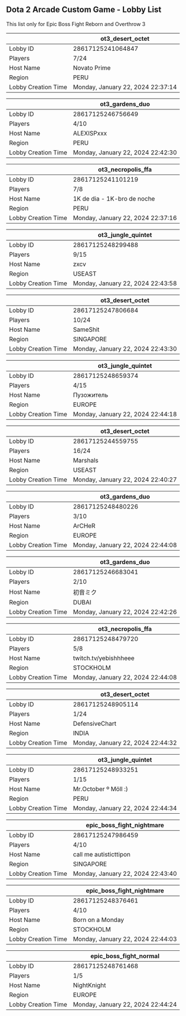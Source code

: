 ## Dota 2 Arcade Custom Game - Lobby List

This list only for Epic Boss Fight Reborn and Overthrow 3

|  | ot3_desert_octet |
| ------ | ------ |
| Lobby ID | 28617125241064847 |
| Players | 7/24 |
| Host Name | Novato Prime |
| Region | PERU |
| Lobby Creation Time | Monday, January 22, 2024 22:37:14 |


|  | ot3_gardens_duo |
| ------ | ------ |
| Lobby ID | 28617125246756649 |
| Players | 4/10 |
| Host Name | ALEXISPxxx |
| Region | PERU |
| Lobby Creation Time | Monday, January 22, 2024 22:42:30 |


|  | ot3_necropolis_ffa |
| ------ | ------ |
| Lobby ID | 28617125241101219 |
| Players | 7/8 |
| Host Name | 1K de dia - 1K-bro de noche |
| Region | PERU |
| Lobby Creation Time | Monday, January 22, 2024 22:37:16 |


|  | ot3_jungle_quintet |
| ------ | ------ |
| Lobby ID | 28617125248299488 |
| Players | 9/15 |
| Host Name | zxcv |
| Region | USEAST |
| Lobby Creation Time | Monday, January 22, 2024 22:43:58 |


|  | ot3_desert_octet |
| ------ | ------ |
| Lobby ID | 28617125247806684 |
| Players | 10/24 |
| Host Name | SameShit |
| Region | SINGAPORE |
| Lobby Creation Time | Monday, January 22, 2024 22:43:30 |


|  | ot3_jungle_quintet |
| ------ | ------ |
| Lobby ID | 28617125248659374 |
| Players | 4/15 |
| Host Name | Пузожитель |
| Region | EUROPE |
| Lobby Creation Time | Monday, January 22, 2024 22:44:18 |


|  | ot3_desert_octet |
| ------ | ------ |
| Lobby ID | 28617125244559755 |
| Players | 16/24 |
| Host Name | Marshals |
| Region | USEAST |
| Lobby Creation Time | Monday, January 22, 2024 22:40:27 |


|  | ot3_gardens_duo |
| ------ | ------ |
| Lobby ID | 28617125248480226 |
| Players | 3/10 |
| Host Name | ArCHeR |
| Region | EUROPE |
| Lobby Creation Time | Monday, January 22, 2024 22:44:08 |


|  | ot3_gardens_duo |
| ------ | ------ |
| Lobby ID | 28617125246683041 |
| Players | 2/10 |
| Host Name | 初音ミク |
| Region | DUBAI |
| Lobby Creation Time | Monday, January 22, 2024 22:42:26 |


|  | ot3_necropolis_ffa |
| ------ | ------ |
| Lobby ID | 28617125248479720 |
| Players | 5/8 |
| Host Name | twitch.tv/yebishhheee |
| Region | STOCKHOLM |
| Lobby Creation Time | Monday, January 22, 2024 22:44:08 |


|  | ot3_desert_octet |
| ------ | ------ |
| Lobby ID | 28617125248905114 |
| Players | 1/24 |
| Host Name | DefensiveChart |
| Region | INDIA |
| Lobby Creation Time | Monday, January 22, 2024 22:44:32 |


|  | ot3_jungle_quintet |
| ------ | ------ |
| Lobby ID | 28617125248933251 |
| Players | 1/15 |
| Host Name | Mr.October º Möll  :) |
| Region | PERU |
| Lobby Creation Time | Monday, January 22, 2024 22:44:34 |


|  | epic_boss_fight_nightmare |
| ------ | ------ |
| Lobby ID | 28617125247986459 |
| Players | 4/10 |
| Host Name | call me autisticttipon |
| Region | SINGAPORE |
| Lobby Creation Time | Monday, January 22, 2024 22:43:40 |


|  | epic_boss_fight_nightmare |
| ------ | ------ |
| Lobby ID | 28617125248376461 |
| Players | 4/10 |
| Host Name | Born on a Monday |
| Region | STOCKHOLM |
| Lobby Creation Time | Monday, January 22, 2024 22:44:03 |


|  | epic_boss_fight_normal |
| ------ | ------ |
| Lobby ID | 28617125248761468 |
| Players | 1/5 |
| Host Name | NightKnight |
| Region | EUROPE |
| Lobby Creation Time | Monday, January 22, 2024 22:44:24 |



